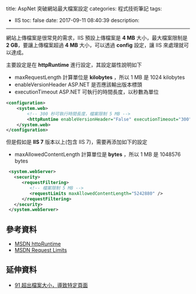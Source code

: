 title: AspNet 突破網站最大檔案設定
categories: 程式技術筆記
tags:
  - IIS
toc: false
date: 2017-09-11 08:40:39
description:
---

網站上傳檔案是很常見的需求，IIS 預設上傳檔案是 **4 MB** 大小，最大檔案限制是 **2 GB**，要讓上傳檔案超過 **4 MB** 大小，可以透過 **config** 設定，讓 IIS 來處理就可以達成。
<!-- more -->

主要設定是在 **httpRuntime** 進行設定，其設定屬性說明如下
- maxRequestLength
計算單位是 **kilobytes** ，所以 1 MB 是 1024 kilobytes
- enableVersionHeader
ASP.NET 是否應該輸出版本標頭
- executionTimeout
 ASP.NET 可執行的時間長度，以秒數為單位

``` xml
<configuration>
    <system.web>
        <!-- 300 秒可執行時間長度，檔案限制 5 MB -->
        <httpRuntime enableVersionHeader="False" executionTimeout="300" maxRequestLength="5120" />
    </system.web>
</configuration>
```
但是假如是 **IIS 7** 版本以上(包含 IIS 7)，需要再添加如下的設定

- maxAllowedContentLength
計算單位是 **bytes** ，所以 1 MB 是 1048576 bytes

``` xml
 <system.webServer>
   <security>
      <requestFiltering>
         <!-- 檔案限制 5 MB -->
         <requestLimits maxAllowedContentLength="5242880" />
      </requestFiltering>
   </security>
 </system.webServer>
```

## 參考資料
- [MSDN httpRuntime][3]
- [MSDN Request Limits][4]

## 延伸資料
- [91 超出檔案大小，導致特定頁面][2]

[1]: https://stackoverflow.com/questions/3853767/maximum-request-length-exceeded
[2]: https://dotblogs.com.tw/hatelove/archive/2010/01/14/fileuploadmaxrequestlengthtocustomerrorpage.aspx
[3]: https://msdn.microsoft.com/zh-tw/library/e1f13641(v=vs.71).aspx
[4]: https://docs.microsoft.com/en-us/iis/configuration/system.webserver/security/requestfiltering/requestlimits/